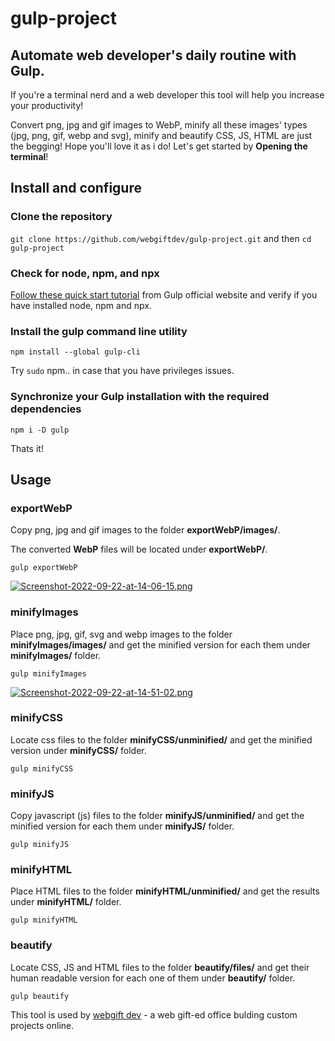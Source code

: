 # gulp-project
## Automate web developer's daily routine with Gulp.

If you're a terminal nerd and a web developer this tool will help you increase your productivity! 

Convert png, jpg and gif images to WebP, minify all these images' types (jpg, png, gif, webp and svg), minify and beautify CSS, JS, HTML are just the begging! Hope you'll love it as i do! Let's get started by **Opening the terminal**!

## Install and configure
### Clone the repository
`git clone https://github.com/webgiftdev/gulp-project.git` and then `cd gulp-project`

### Check for node, npm, and npx
[Follow these quick start tutorial](https://gulpjs.com/docs/en/getting-started/quick-start) from Gulp official website and verify if you have installed node, npm and npx.

### Install the gulp command line utility
`npm install --global gulp-cli`

Try `sudo` npm.. in case that you have privileges issues.

### Synchronize your Gulp installation with the required dependencies
`npm i -D gulp`

Thats it! 

## Usage
### exportWebP
Copy png, jpg and gif images to the folder **exportWebP/images/**. 

The converted **WebP** files will be located under **exportWebP/**.

`gulp exportWebP`

[![Screenshot-2022-09-22-at-14-06-15.png](https://i.postimg.cc/g056rr5W/Screenshot-2022-09-22-at-14-06-15.png)](https://postimg.cc/Mc7GFZqP)


### minifyImages
Place png, jpg, gif, svg and webp images to the folder **minifyImages/images/** and get the minified version for each them under **minifyImages/** folder.

`gulp minifyImages`

[![Screenshot-2022-09-22-at-14-51-02.png](https://i.postimg.cc/RZQZjdKy/Screenshot-2022-09-22-at-14-51-02.png)](https://postimg.cc/TK1xbrkJ)


### minifyCSS
Locate css files to the folder **minifyCSS/unminified/** and get the minified version under **minifyCSS/** folder.

`gulp minifyCSS`

### minifyJS
Copy javascript (js) files to the folder **minifyJS/unminified/** and get the minified version for each them under **minifyJS/** folder.

`gulp minifyJS`

### minifyHTML
Place HTML files to the folder **minifyHTML/unminified/** and get the results under **minifyHTML/** folder.

`gulp minifyHTML`


### beautify
Locate CSS, JS and HTML files to the folder **beautify/files/** and get their human readable version for each one of them under **beautify/** folder.

`gulp beautify`


This tool is used by [webgift dev](https://webgift.dev) - a web gift-ed office bulding custom projects online.